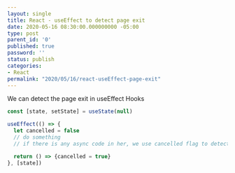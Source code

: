 ```yaml
---
layout: single
title: React - useEffect to detect page exit
date: 2020-05-16 08:30:00.000000000 -05:00
type: post
parent_id: '0'
published: true
password: ''
status: publish
categories:
- React
permalink: "2020/05/16/react-useEffect-page-exit"
---
```


We can detect the page exit in useEffect Hooks

```javascript
const [state, setState] = useState(null)

useEffect(() => {
  let cancelled = false
  // do something
  // if there is any async code in her, we use cancelled flag to detect whether user left this page

  return () => {cancelled = true}
}, [state])
```
